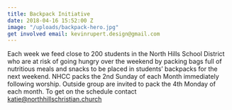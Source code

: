 ```yaml
---
title: Backpack Initiative
date: 2018-04-16 15:52:00 Z
image: "/uploads/backpack-hero.jpg"
get involved email: kevinrupert.design@gmail.com
---
```


Each week we feed close to 200 students in the North Hills School District who are at risk of going hungry over the weekend by packing bags full of nutritious meals and snacks to be placed in students’ backpacks for the next weekend. NHCC packs the 2nd Sunday of each Month immediately following worship. Outside group are invited to pack the 4th Monday of each month. To get on the schedule contact katie@northhillschristian.church